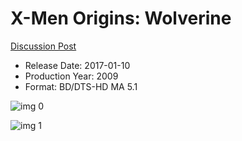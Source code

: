 # X-Men Origins: Wolverine

[Discussion Post](https://www.avsforum.com/threads/bass-eq-for-filtered-movies.2995212/post-57825054)

* Release Date: 2017-01-10
* Production Year: 2009
* Format: BD/DTS-HD MA 5.1

![img 0](https://i.imgur.com/BWLAUZH.jpg)

![img 1](https://i.imgur.com/qsS6mVS.jpg)

